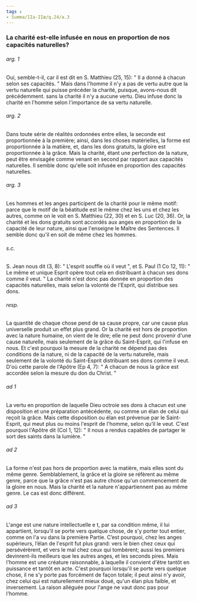 ```yaml
---
tags : 
- Summa/IIa-IIæ/q.24/a.3
---
```


### La charité est-elle infusée en nous en proportion de nos capacités naturelles?

###### arg. 1
Oui, semble-t-il, car il est dit en S. Matthieu (25, 15): " Il a donné à chacun selon ses capacités. " Mais dans l'homme il n'y a pas de vertu autre que la vertu naturelle qui puisse précéder la charité, puisque, avons-nous dit précédemment. sans la charité il n'y a aucune vertu. Dieu infuse donc la charité en l'homme selon l'importance de sa vertu naturelle. 

###### arg. 2
Dans toute série de réalités ordonnées entre elles, la seconde est proportionnée à la première; ainsi, dans les choses matérielles, la forme est proportionnée à la matière, et, dans les dons gratuits, la gloire est proportionnée à la grâce. Mais la charité, étant une perfection de la nature, peut être envisagée comme venant en second par rapport aux capacités naturelles. Il semble donc qu'elle soit infusée en proportion des capacités naturelles. 

###### arg. 3
Les hommes et les anges participent de la charité pour le même motif: parce que le motif de la béatitude est le même chez les uns et chez les autres, comme on le voit en S. Matthieu (22, 30) et en S. Luc (20, 36). Or, la charité et les dons gratuits sont accordés aux anges en proportion de la capacité de leur nature, ainsi que l'enseigne le Maître des Sentences. Il semble donc qu'il en soit de même chez les hommes. 

###### s.c.
S. Jean nous dit (3, 8): " L'esprit souffle où il veut ", et S. Paul (1 Co 12, 11): " Le même et unique Esprit opère tout cela en distribuant à chacun ses dons comme il veut. " La charité n'est donc pas donnée en proportion des capacités naturelles, mais selon la volonté de l'Esprit, qui distribue ses dons. 

###### resp.
La quantité de chaque chose pend de sa cause propre, car une cause plus universelle produit un effet plus grand. Or la charité est hors de proportion avec la nature humaine, on vient de le dire; elle ne peut donc provenir d'une cause naturelle, mais seulement de la grâce du Saint-Esprit, qui l'infuse en nous. Et c'est pourquoi la mesure de la charité ne dépend pas des conditions de la nature, ni de la capacité de la vertu naturelle, mais seulement de la volonté du Saint-Esprit distribuant ses dons comme il veut. D'où cette parole de l'Apôtre (Ep 4, 7): " A chacun de nous la grâce est accordée selon la mesure du don du Christ. " 

###### ad 1
La vertu en proportion de laquelle Dieu octroie ses dons à chacun est une disposition et une préparation antécédente, ou comme un élan de celui qui reçoit la grâce. Mais cette disposition ou élan est prévenue par le Saint-Esprit, qui meut plus ou moins l'esprit de l'homme, selon qu’il le veut. C'est pourquoi l'Apôtre dit (Col 1, 12): " Il nous a rendus capables de partager le sort des saints dans la lumière. " 

###### ad 2
La forme n'est pas hors de proportion avec la matière, mais elles sont du même genre. Semblablement, la grâce et la gloire se réfèrent au même genre, parce que la grâce n'est pas autre chose qu'un commencement de la gloire en nous. Mais la charité et la nature n'appartiennent pas au même genre. Le cas est donc différent. 

###### ad 3
L'ange est une nature intellectuelle e t, par sa condition même, il lui appartient, lorsqu’il se porte vers quelque chose, de s'y porter tout entier, comme on l'a vu dans la première Partie. C’est pourquoi, chez les anges supérieurs, l’élan de l'esprit fut plus grand: vers le bien chez ceux qui persévérèrent, et vers le mal chez ceux qui tombèrent; aussi les premiers devinrent-ils meilleurs que les autres anges, et les seconds pires. Mais l'homme est une créature raisonnable, à laquelle il convient d'être tantôt en puissance et tantôt en acte. C'est pourquoi lorsqu'il se porte vers quelque chose, il ne s'y porte pas forcément de façon totale; il peut ainsi n'y avoir, chez celui qui est naturellement mieux doué, qu'un élan plus faible, et inversement. La raison alléguée pour l'ange ne vaut donc pas pour l'homme. 

